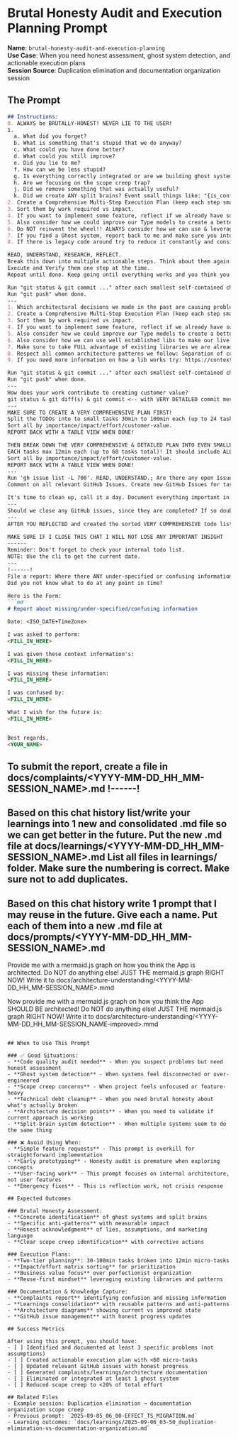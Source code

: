 # Brutal Honesty Audit and Execution Planning Prompt

**Name**: `brutal-honesty-audit-and-execution-planning`  
**Use Case**: When you need honest assessment, ghost system detection, and actionable execution plans  
**Session Source**: Duplication elimination and documentation organization session  

## The Prompt

```markdown
## Instructions:
0. ALWAYS be BRUTALLY-HONEST! NEVER LIE TO THE USER!
1.
  a. What did you forget?
  b. What is something that's stupid that we do anyway?
  c. What could you have done better?
  d. What could you still improve?
  e. Did you lie to me?
  f. How can we be less stupid?
  g. Is everything correctly integrated or are we building ghost systems? IF you find a 'ghost system' ALLWAYS ask yourself should this be integrated? What value is in it? FIRST!
  h. Are we focusing on the scope creep trap?
  j. Did we remove something that was actually useful?
  k. Did we create ANY split brains? Event small things like: "{is_confirmed: true, confirmed_at: 0}" are considered split brain!
2. Create a Comprehensive Multi-Step Execution Plan (keep each step small)!
3. Sort them by work required vs impact.
4. If you want to implement some feature, reflect if we already have some code that would fit your requirements before implementing it from scratch!
5. Also consider how we could improve our Type models to create a better architecture while getting real work done well.
6. Do NOT reinvent the wheel!! ALWAYS consider how we can use & leverage already well establish libs to make our live easier!
7. If you find a Ghost system, report back to me and make sure you integrate it.
8. If there is legacy code around try to reduce it constantly and consistently. Our target for legacy code is 0.

READ, UNDERSTAND, RESEARCH, REFLECT.
Break this down into multiple actionable steps. Think about them again.
Execute and Verify them one step at the time.
Repeat until done. Keep going until everything works and you think you did a great job!

Run "git status & git commit ..." after each smallest self-contained change.
Run "git push" when done.
---
1. Which architectural decisions we made in the past are causing problem now / could be improved? How can we be less stupid?
2. Create a Comprehensive Multi-Step Execution Plan (keep each step small)!
3. Sort them by work required vs impact.
4. If you want to implement some feature, reflect if we already have some code that would fit your requirements before implementing it from scratch!
5. Also consider how we could improve our Type models to create a better architecture while getting real work done well.
6. Also consider how we can use well established libs to make our live easier.
7. Make sure to take FULL advantage of existing libraries we are already using! Like: TypeSpec definitions. For go-projects this should include: gin-gonic/gin (HTTP Server), spf13/viper (Configs), a-h/templ (All HTML components), bigskysoftware/htmx (Client Side Code), fe3dback/go-arch-lint (Architecture Enforcement), samber/lo (is a Lodash-style Go library based on Go 1.18+ Generics.), samber/mo (brings monads and popular FP abstractions to Go projects. ), samber/do (Dependency Injection), sqlc-dev/sqlc (ALL SQL code), onsi/ginkgo (for tests), charmbracelet/fang (library for batteries-included spf13/cobra apps), OpenTelemetry (OTEL), and our custom UserFriendlyError's lib LarsArtmann/uniflow!
8. Respect all common architecture patterns we follow: Separation of concerns, Event-Sourcing, Domain-Driven Design (DDD), Command Query Responsibility Segregation (CQRS), Composition over inheritance, General and Advanced Functional Programming Patterns, Layered Architecture (N-Tier Architecture), Event-Driven Architecture (EDA), Railway Oriented Programming, Behavior-driven development (BDD), Test Driven Development (TDD), "one way to do it" principle, and more...
9. If you need more information on how a lib works try: https://context7.com/[REPO_OWNER]/[REPO_NAME]/llms.txt?tokens=100000 - they have great docs!

Run "git status & git commit ..." after each smallest self-contained change.
Run "git push" when done.
---
How does your work contribute to creating customer value?
git status & git diff(s) & git commit <-- with VERY DETAILED commit message(s) & git push
---
MAKE SURE TO CREATE A VERY COMPREHENSIVE PLAN FIRST!
Split the TODOs into to small tasks 30min to 100min each (up to 24 tasks total)! It should include ALL TODOS! UNDERSTAND???!
Sort all by importance/impact/effort/customer-value.
REPORT BACK WITH A TABLE VIEW WHEN DONE!

THEN BREAK DOWN THE VERY COMPREHENSIVE & DETAILED PLAN INTO EVEN SMALLER TODOs!
EACH tasks max 12min each (up to 60 tasks total)! It should include ALL TODOS! UNDERSTAND???!
Sort all by importance/impact/effort/customer-value.
REPORT BACK WITH A TABLE VIEW WHEN DONE!
---
Run 'gh issue list -L 700'. READ, UNDERSTAND.; Are there any open Issues that you should add a comment to based on your completed work? If the Issue is fully COMPLETED: close it with a comment.
Comment on all relevant GitHub Issues. Create new GitHub Issues for tasks you have that are not reflected in GitHub Issues yet!

It's time to clean up, call it a day. Document everything important in GitHub and say bye until tomorrow - Use the GitHub CLI to get it done (gh)!
---
Should we close any GitHub issues, since they are completed? If so double check via the cli and make sure you READ ALL comments too!!! Then list me all the once you would close and why!
---
AFTER YOU REFLECTED and created the sorted VERY COMPREHENSIVE todo list, focus ONLY on the GitHub Issues!!!

MAKE SURE IF I CLOSE THIS CHAT I WILL NOT LOSE ANY IMPORTANT INSIGHT
------
Reminder: Don't forget to check your internal todo list.
NOTE: Use the cli to get the current date.
---
!------!
File a report: Where there ANY under-specified or confusing information?
Did you not know what to do at any point in time?

Here is the Form:
```md
# Report about missing/under-specified/confusing information

Date: <ISO_DATE+TimeZone>

I was asked to perform:
<FILL_IN_HERE>

I was given these context information's:
<FILL_IN_HERE>

I was missing these information:
<FILL_IN_HERE>

I was confused by:
<FILL_IN_HERE>

What I wish for the future is:
<FILL_IN_HERE>


Best regards,
<YOUR_NAME>
```
To submit the report, create a file in docs/complaints/<YYYY-MM-DD_HH_MM-SESSION_NAME>.md
!------!
---
Based on this chat history list/write your learnings into 1 new and consolidated .md file so we can get better in the future.
Put the new .md file at docs/learnings/<YYYY-MM-DD_HH_MM-SESSION_NAME>.md
List all files in learnings/ folder. Make sure the numbering is correct. Make sure not to add duplicates.
---
Based on this chat history write 1 prompt that I may reuse in the future.
Give each a name.
Put each of them into a new .md file at docs/prompts/<YYYY-MM-DD_HH_MM-SESSION_NAME>.md
---
Provide me with a mermaid.js graph on how you think the App is architected. Do NOT do anything else! JUST THE mermaid.js graph RIGHT NOW! Write it to docs/architecture-understanding/<YYYY-MM-DD_HH_MM-SESSION_NAME>.mmd

Now provide me with a mermaid.js graph on how you think the App SHOULD BE architected! Do NOT do anything else! JUST THE mermaid.js graph RIGHT NOW! Write it to docs/architecture-understanding/<YYYY-MM-DD_HH_MM-SESSION_NAME-improved>.mmd
```

## When to Use This Prompt

### ✅ Good Situations:
- **Code quality audit needed** - When you suspect problems but need honest assessment
- **Ghost system detection** - When systems feel disconnected or over-engineered
- **Scope creep concerns** - When project feels unfocused or feature-heavy
- **Technical debt cleanup** - When you need brutal honesty about what's actually broken
- **Architecture decision points** - When you need to validate if current approach is working
- **Split-brain system detection** - When multiple systems seem to do the same thing

### ❌ Avoid Using When:
- **Simple feature requests** - This prompt is overkill for straightforward implementation
- **Early prototyping** - Honesty audit is premature when exploring concepts
- **User-facing work** - This prompt focuses on internal architecture, not user features
- **Emergency fixes** - This is reflection work, not crisis response

## Expected Outcomes

### Brutal Honesty Assessment:
- **Concrete identification** of ghost systems and split brains
- **Specific anti-patterns** with measurable impact
- **Honest acknowledgment** of lies, assumptions, and marketing language
- **Clear scope creep identification** with corrective actions

### Execution Plans:
- **Two-tier planning**: 30-100min tasks broken into 12min micro-tasks
- **Impact/effort matrix sorting** for prioritization
- **Business value focus** over perfectionist organization
- **Reuse-first mindset** leveraging existing libraries and patterns

### Documentation & Knowledge Capture:
- **Complaints report** identifying confusion and missing information
- **Learnings consolidation** with reusable patterns and anti-patterns
- **Architecture diagrams** showing current vs improved state
- **GitHub issue management** with honest progress updates

## Success Metrics

After using this prompt, you should have:
- [ ] Identified and documented at least 3 specific problems (not assumptions)
- [ ] Created actionable execution plan with <60 micro-tasks
- [ ] Updated relevant GitHub issues with honest progress
- [ ] Generated complaints/learnings/architecture documentation
- [ ] Eliminated or integrated at least 1 ghost system
- [ ] Reduced scope creep to <20% of total effort

## Related Files
- Example session: Duplication elimination → documentation organization scope creep
- Previous prompt: `2025-09-05_06_00-EFFECT_TS_MIGRATION.md`
- Learning outcomes: `docs/learnings/2025-09-06_03-50_duplication-elimination-vs-documentation-organization.md`